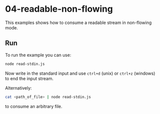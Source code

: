 # 04-readable-non-flowing

This examples shows how to consume a readable stream in non-flowing mode.

## Run

To run the example you can use:

```bash
node read-stdin.js
```

Now write in the standard input and use `ctrl+d` (unix) or `ctrl+z` (windows) to end the input stream.

Alternatively:

```bash
cat <path_of_file> | node read-stdin.js
```

to consume an arbitrary file.
